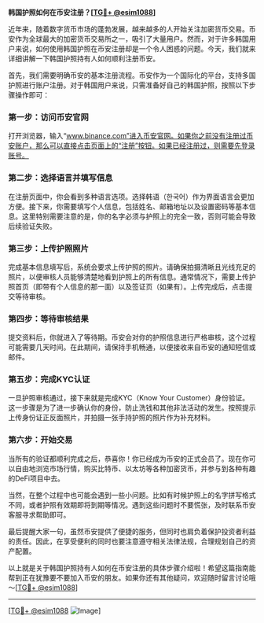 **韩国护照如何在币安注册？[[TG💪+ @esim1088](https://t.me/s/esim1088)]**

近年来，随着数字货币市场的蓬勃发展，越来越多的人开始关注加密货币交易。币安作为全球最大的加密货币交易所之一，吸引了大量用户。然而，对于许多韩国用户来说，如何使用韩国护照在币安注册却是一个令人困惑的问题。今天，我们就来详细讲解一下韩国护照持有人如何顺利注册币安。

首先，我们需要明确币安的基本注册流程。币安作为一个国际化的平台，支持多国护照进行账户注册。对于韩国用户来说，只需准备好自己的韩国护照，按照以下步骤操作即可：

### 第一步：访问币安官网

打开浏览器，输入“www.binance.com”进入币安官网。如果你之前没有注册过币安账户，那么可以直接点击页面上的“注册”按钮。如果已经注册过，则需要先登录账号。

### 第二步：选择语言并填写信息

在注册页面中，你会看到多种语言选项。选择韩语（한국어）作为界面语言会更加方便。接下来，你需要填写个人信息，包括姓名、邮箱地址以及设置密码等基本信息。这里特别需要注意的是，你的名字必须与护照上的完全一致，否则可能会导致后续验证失败。

### 第三步：上传护照照片

完成基本信息填写后，系统会要求上传护照的照片。请确保拍摄清晰且光线充足的照片，以便审核人员能够清楚地看到护照上的所有信息。通常情况下，需要上传护照首页（即带有个人信息的那一面）以及签证页（如果有）。上传完成后，点击提交等待审核。

### 第四步：等待审核结果

提交资料后，你就进入了等待期。币安会对你的护照信息进行严格审核，这个过程可能需要几天时间。在此期间，请保持手机畅通，以便接收来自币安的通知短信或邮件。

### 第五步：完成KYC认证

一旦护照审核通过，接下来就是完成KYC（Know Your Customer）身份验证。这一步骤是为了进一步确认你的身份，防止洗钱和其他非法活动的发生。按照提示上传身份证正反面照片，并拍摄一张手持护照的照片作为补充材料。

### 第六步：开始交易

当所有的验证都顺利完成之后，恭喜你！你已经成为币安的正式会员了。现在你可以自由地浏览市场行情，购买比特币、以太坊等各种加密货币，并参与到各种有趣的DeFi项目中去。

当然，在整个过程中也可能会遇到一些小问题。比如有时候护照上的名字拼写格式不同，或者护照有效期即将到期等情况。遇到这些问题时不要慌张，及时联系币安客服寻求帮助即可。

最后提醒大家一句，虽然币安提供了便捷的服务，但同时也肩负着保护投资者利益的责任。因此，在享受便利的同时也要注意遵守相关法律法规，合理规划自己的资产配置。

以上就是关于韩国护照持有人如何在币安注册的具体步骤介绍啦！希望这篇指南能帮到正在犹豫要不要加入币安的朋友。如果你还有其他疑问，欢迎随时留言讨论哦～[[TG💪+ @esim1088](https://t.me/s/esim1088)]

---

[[TG💪+ @esim1088](https://t.me/s/esim1088) ![Image](https://i.postimg.cc/4NQfJmqS/Snipaste-2025-05-13-00-14-12.png)]